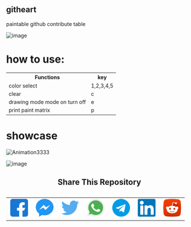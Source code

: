 ## githeart

paintable github contribute table

![image](https://user-images.githubusercontent.com/48323786/130625675-945dcc00-dcc9-45d5-8319-29d8fd5c3b13.png)
 
 # how to use:
 
 <table>
  <tr>
    <th>Functions</th>
    <th>key</th>
  </tr>
  <tr>
    <td>color select</td>
    <td>1,2,3,4,5</td>
  </tr>
 <tr>
    <td>clear</td>
    <td>c</td>
  </tr>
 <tr>
    <td>drawing mode mode on turn off</td>
    <td>e</td>
  </tr>
 <tr>
    <td>print paint matrix</td>
    <td>p</td>
  </tr>
</table>

# showcase

![Animation3333](https://user-images.githubusercontent.com/48323786/130656806-4e445c1e-9648-448d-8968-fa8fd804c636.gif)

![image](https://user-images.githubusercontent.com/48323786/130627200-977b979b-7243-4e57-9c6f-77a3fe5d9db5.png)

<h2 align=center> Share This Repository<h2/>

<table align='center'>
    <tr>
        <td>
            <a href="https://web.facebook.com/sharer.php?t=I%20found%20a%20nice%20repo%20i%20say%20check%20it%20out&u=https://github.com/bahadiraraz/githeart&_rdc=1&_rdr" >
                <img src="https://github.com/myygunduz/Badge-Link-Creater/blob/main/Assets/icons/facebook.svg" height="48" width="48" alt="Facebook"/>
            </a>
        </td>
        <td>
            <a href="https://www.facebook.com/dialog/send?link=https://github.com/bahadiraraz/githeart&app_id=291494419107518&redirect_uri=https://github.com/bahadiraraz/githeart" >
                <img src="https://github.com/myygunduz/Badge-Link-Creater/blob/main/Assets/icons/messenger.svg" height="48" width="48" alt="Facebook Messenger"/>
            </a>
        </td>
        <td>
            <a href="https://twitter.com/intent/tweet?text=I%20found%20a%20nice%20repo%20i%20say%20check%20it%20out&url=https://github.com/bahadiraraz/githeart" >
                <img src="https://github.com/myygunduz/Badge-Link-Creater/blob/main/Assets/icons/twitter.svg" height="48" width="48" alt="Twitter"/>
            </a>
        </td>
        <td>
            <a href="https://web.whatsapp.com/send?text=I%20found%20a%20nice%20repo%20i%20say%20check%20it%20out https://github.com/bahadiraraz/githeart" >
                <img src="https://github.com/myygunduz/Badge-Link-Creater/blob/main/Assets/icons/whatsapp.svg" height="48" width="48" alt="WhatsApp"/>
            </a>
        </td>
        <td>
            <a href="https://t.me/share/url?url=https://github.com/bahadiraraz/githeart&text=GI%20found%20a%20nice%20repo%20i%20say%20check%20it%20out" >
                <img src="https://github.com/myygunduz/Badge-Link-Creater/blob/main/Assets/icons/telegram.svg" height="48" width="48" alt="Telegram"/>
            </a>
        </td>
        <td>
            <a href="https://www.linkedin.com/shareArticle?title=I%20found%20a%20nice%20repo%20i%20say%20check%20it%20out&url=https://github.com/bahadiraraz/githeart" >
                <img src="https://github.com/myygunduz/Badge-Link-Creater/blob/main/Assets/icons/linkedin.svg" height="48" width="48" alt="LinkedIn"/>
            </a>
        </td>
        <td>
            <a href="https://www.reddit.com/submit?title=I%20found%20a%20nice%20repo%20i%20say%20check%20it%20out&url=https://github.com/bahadiraraz/githeart" >
                <img src="https://github.com/myygunduz/Badge-Link-Creater/blob/main/Assets/icons/reddit.svg" height="48" width="48" alt="Reddit"/>
            </a>
        </td>
    </tr>
</table>
